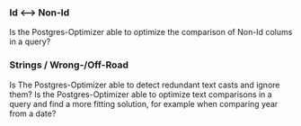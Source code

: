 ### Id <--> Non-Id
Is the Postgres-Optimizer able to optimize the comparison of Non-Id colums in a query?

### Strings / Wrong-/Off-Road
Is The Postgres-Optimizer able to detect redundant text casts and ignore them?
Is the Postgres-Optimizer able to optimize text comparisons in a query and find a more fitting solution, for example when comparing year from a date?

